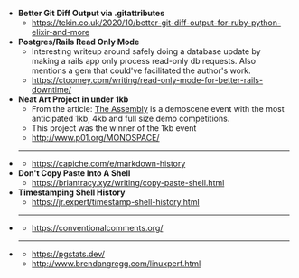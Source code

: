 - **Better Git Diff Output via .gitattributes**
  - https://tekin.co.uk/2020/10/better-git-diff-output-for-ruby-python-elixir-and-more
- **Postgres/Rails Read Only Mode**
  - Interesting writeup around safely doing a database update by making a rails app
  only process read-only db requests. Also mentions a gem that could've facilitated
  the author's work.
  - https://ctoomey.com/writing/read-only-mode-for-better-rails-downtime/
- **Neat Art Project in under 1kb**
  - From the article: [The Assembly](http://www.assembly.org/online2020/) is a demoscene event with the most anticipated 1kb, 4kb and full size demo competitions.
  - This project was the winner of the 1kb event
  - http://www.p01.org/MONOSPACE/
- ****
  - https://capiche.com/e/markdown-history
- **Don't Copy Paste Into A Shell**
  - https://briantracy.xyz/writing/copy-paste-shell.html
- **Timestamping Shell History**
  - https://jr.expert/timestamp-shell-history.html
- ****
  - https://conventionalcomments.org/
- ****
  - https://pgstats.dev/
  - http://www.brendangregg.com/linuxperf.html